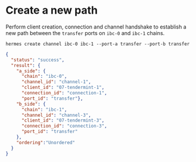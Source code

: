 # Create a new path

Perform client creation, connection and channel handshake to establish a new path between the `transfer` ports on `ibc-0` and `ibc-1` chains.

```shell script
hermes create channel ibc-0 ibc-1 --port-a transfer --port-b transfer
```

```json
{
  "status": "success",
  "result": {
    "a_side": {
      "chain": "ibc-0",
      "channel_id": "channel-1",
      "client_id": "07-tendermint-1",
      "connection_id": "connection-1",
      "port_id": "transfer"},
    "b_side": {
      "chain": "ibc-1",
      "channel_id": "channel-3",
      "client_id": "07-tendermint-3",
      "connection_id": "connection-3",
      "port_id": "transfer"
    },
    "ordering":"Unordered"
  }
}
```
